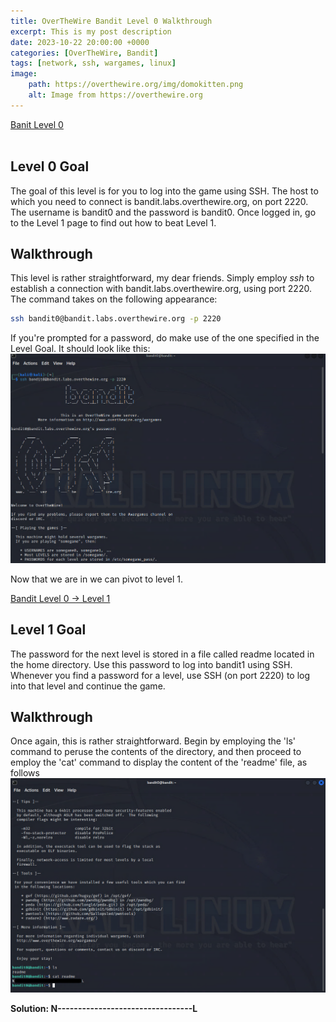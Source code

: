 ```yaml
---
title: OverTheWire Bandit Level 0 Walkthrough
excerpt: This is my post description
date: 2023-10-22 20:00:00 +0000
categories: [OverTheWire, Bandit]
tags: [network, ssh, wargames, linux]
image:
    path: https://overthewire.org/img/domokitten.png
    alt: Image from https://overthewire.org
---
```


[Banit Level 0](https://overthewire.org/wargames/bandit/bandit0.html) <br><br>

## Level 0 Goal

The goal of this level is for you to log into the game using SSH. The host to which you need to connect is bandit.labs.overthewire.org, on port 2220. The username is bandit0 and the password is bandit0. Once logged in, go to the Level 1 page to find out how to beat Level 1.

## Walkthrough

This level is rather straightforward, my dear friends. Simply employ *ssh* to establish a connection with bandit.labs.overthewire.org, using port 2220. The command takes on the following appearance:

```bash
ssh bandit0@bandit.labs.overthewire.org -p 2220
```
If you're prompted for a password, do make use of the one specified in the Level Goal. It should look like this:
![OTWLevel0](/assets/img/OTW-L0-1.png)

Now that we are in we can pivot to level 1.

[Bandit Level 0 → Level 1](https://overthewire.org/wargames/bandit/bandit1.html)

## Level 1 Goal

The password for the next level is stored in a file called readme located in the home directory. Use this password to log into bandit1 using SSH. Whenever you find a password for a level, use SSH (on port 2220) to log into that level and continue the game.

## Walkthrough

Once again, this is rather straightforward. Begin by employing the 'ls' command to peruse the contents of the directory, and then proceed to employ the 'cat' command to display the content of the 'readme' file, as follows
![OTWLevel1](/assets/img/OTW-L1-1.png)

**Solution: N---------------------------------L**